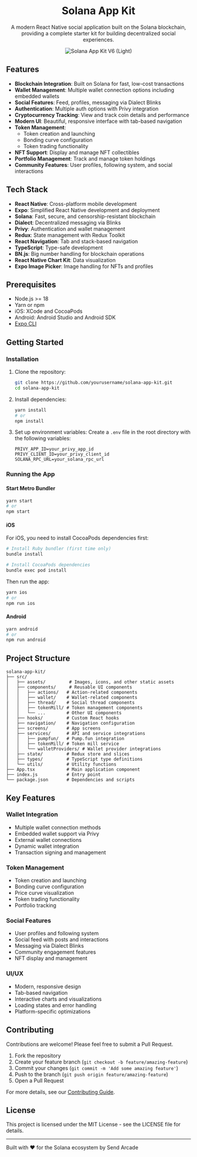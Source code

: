 <div align="center">

# Solana App Kit

A modern React Native social application built on the Solana blockchain, providing a complete starter kit for building decentralized social experiences.

![Solana App Kit V6 (Light)](https://github.com/user-attachments/assets/41166f47-3b99-4946-8034-30741d4f2efd)

</div>

## Features

- **Blockchain Integration**: Built on Solana for fast, low-cost transactions
- **Wallet Management**: Multiple wallet connection options including embedded wallets
- **Social Features**: Feed, profiles, messaging via Dialect Blinks
- **Authentication**: Multiple auth options with Privy integration
- **Cryptocurrency Tracking**: View and track coin details and performance
- **Modern UI**: Beautiful, responsive interface with tab-based navigation
- **Token Management**: 
  - Token creation and launching
  - Bonding curve configuration
  - Token trading functionality
- **NFT Support**: Display and manage NFT collectibles
- **Portfolio Management**: Track and manage token holdings
- **Community Features**: User profiles, following system, and social interactions

## Tech Stack

- **React Native**: Cross-platform mobile development
- **Expo**: Simplified React Native development and deployment
- **Solana**: Fast, secure, and censorship-resistant blockchain
- **Dialect**: Decentralized messaging via Blinks
- **Privy**: Authentication and wallet management
- **Redux**: State management with Redux Toolkit
- **React Navigation**: Tab and stack-based navigation
- **TypeScript**: Type-safe development
- **BN.js**: Big number handling for blockchain operations
- **React Native Chart Kit**: Data visualization
- **Expo Image Picker**: Image handling for NFTs and profiles

## Prerequisites

- Node.js >= 18
- Yarn or npm
- iOS: XCode and CocoaPods
- Android: Android Studio and Android SDK
- [Expo CLI](https://docs.expo.dev/get-started/installation/)

## Getting Started

### Installation

1. Clone the repository:
   ```sh
   git clone https://github.com/yourusername/solana-app-kit.git
   cd solana-app-kit
   ```

2. Install dependencies:
   ```sh
   yarn install
   # or
   npm install
   ```

3. Set up environment variables:
   Create a `.env` file in the root directory with the following variables:
   ```
   PRIVY_APP_ID=your_privy_app_id
   PRIVY_CLIENT_ID=your_privy_client_id
   SOLANA_RPC_URL=your_solana_rpc_url
   ```

### Running the App

#### Start Metro Bundler

```sh
yarn start
# or
npm start
```

#### iOS

For iOS, you need to install CocoaPods dependencies first:

```sh
# Install Ruby bundler (first time only)
bundle install

# Install CocoaPods dependencies
bundle exec pod install
```

Then run the app:

```sh
yarn ios
# or
npm run ios
```

#### Android

```sh
yarn android
# or
npm run android
```

## Project Structure

```
solana-app-kit/
├── src/
│   ├── assets/         # Images, icons, and other static assets
│   ├── components/     # Reusable UI components
│   │   ├── actions/   # Action-related components
│   │   ├── wallet/    # Wallet-related components
│   │   ├── thread/    # Social thread components
│   │   ├── tokenMill/ # Token management components
│   │   └── ...        # Other UI components
│   ├── hooks/         # Custom React hooks
│   ├── navigation/    # Navigation configuration
│   ├── screens/       # App screens
│   ├── services/      # API and service integrations
│   │   ├── pumpfun/   # Pump.fun integration
│   │   ├── tokenMill/ # Token mill service
│   │   └── walletProviders/ # Wallet provider integrations
│   ├── state/         # Redux store and slices
│   ├── types/         # TypeScript type definitions
│   └── utils/         # Utility functions
├── App.tsx            # Main application component
├── index.js           # Entry point
└── package.json       # Dependencies and scripts
```

## Key Features

### Wallet Integration
- Multiple wallet connection methods
- Embedded wallet support via Privy
- External wallet connections
- Dynamic wallet integration
- Transaction signing and management

### Token Management
- Token creation and launching
- Bonding curve configuration
- Price curve visualization
- Token trading functionality
- Portfolio tracking

### Social Features
- User profiles and following system
- Social feed with posts and interactions
- Messaging via Dialect Blinks
- Community engagement features
- NFT display and management

### UI/UX
- Modern, responsive design
- Tab-based navigation
- Interactive charts and visualizations
- Loading states and error handling
- Platform-specific optimizations

## Contributing

Contributions are welcome! Please feel free to submit a Pull Request.

1. Fork the repository
2. Create your feature branch (`git checkout -b feature/amazing-feature`)
3. Commit your changes (`git commit -m 'Add some amazing feature'`)
4. Push to the branch (`git push origin feature/amazing-feature`)
5. Open a Pull Request

For more details, see our [Contributing Guide](CONTRIBUTING.md).

## License

This project is licensed under the MIT License - see the LICENSE file for details.

---

Built with ❤️ for the Solana ecosystem by Send Arcade
